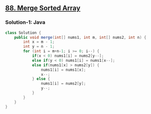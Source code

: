 ## [88. Merge Sorted Array](https://leetcode.com/problems/merge-sorted-array/description/)

### Solution-1: Java
```java
class Solution {
    public void merge(int[] nums1, int m, int[] nums2, int n) {
        int x = m - 1;
        int y = n - 1;
        for (int i = m+n-1; i >= 0; i--) {
            if(x < 0) nums1[i] = nums2[y--];
            else if(y < 0) nums1[i] = nums1[x--];
            else if(nums1[x] > nums2[y]) {
                nums1[i] = nums1[x];
                x--;
            } else {
                nums1[i] = nums2[y];
                y--;
            }
        }
    }
}
```